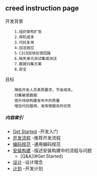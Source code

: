 ## creed instruction page
开发背景
```
    1.组织架构扩张
    2.停机成本
    3.代码复用
    4.加法效应
    5.CICD加快反馈回路
    6.缺失单元测试集成测试
    7.数据归集方案
    8.安全
```
目标
```
    降低开发人员素质要求，节省成本。
    归集敏感数据
    提升持续构建发布中的质量
    增加代码服用，发挥微服务的优势
```
##### 内容索引
* [Get Started](getstarted.md) -开发入门
* [开发流程](procedure.md) -推荐开发流程
* [编码规范](codeguide.md) -通用编码规范
* [安装构建](build.md) -描述安装构建中的流程与问题
  * [Q&A](#Get Started)
* [设计](design.md) -设计理念
* [计划](plan.md) -开发计划